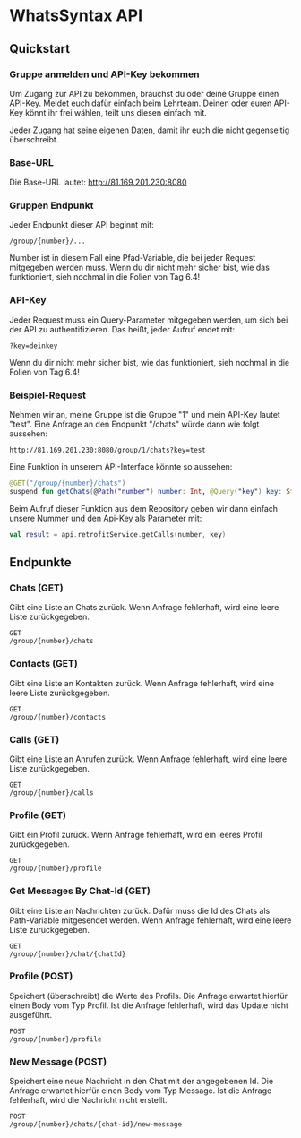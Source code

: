 # WhatsSyntax API

## Quickstart

### Gruppe anmelden und API-Key bekommen

Um Zugang zur API zu bekommen, brauchst du oder deine Gruppe einen API-Key. Meldet euch dafür
einfach
beim Lehrteam. Deinen oder euren API-Key könnt ihr frei wählen, teilt uns diesen einfach mit.

Jeder Zugang hat seine eigenen Daten, damit ihr euch die nicht gegenseitig überschreibt.

### Base-URL

Die Base-URL lautet: http://81.169.201.230:8080

### Gruppen Endpunkt

Jeder Endpunkt dieser API beginnt mit:

```
/group/{number}/...
```

Number ist in diesem Fall eine Pfad-Variable, die bei jeder Request mitgegeben werden muss.
Wenn du dir nicht mehr sicher bist, wie das funktioniert, sieh nochmal in die Folien von Tag 6.4!

### API-Key

Jeder Request muss ein Query-Parameter mitgegeben werden, um sich bei der API zu authentifizieren.
Das heißt, jeder Aufruf endet mit:

```
?key=deinkey
```

Wenn du dir nicht mehr sicher bist, wie das funktioniert, sieh nochmal in die Folien von Tag 6.4!

### Beispiel-Request

Nehmen wir an, meine Gruppe ist die Gruppe "1" und mein API-Key lautet "test".
Eine Anfrage an den Endpunkt "/chats" würde dann wie folgt aussehen:

```
http://81.169.201.230:8080/group/1/chats?key=test
```

Eine Funktion in unserem API-Interface könnte so aussehen:

```kotlin
@GET("/group/{number}/chats")
suspend fun getChats(@Path("number") number: Int, @Query("key") key: String): List<Chat>
```

Beim Aufruf dieser Funktion aus dem Repository geben wir dann einfach unsere Nummer und den Api-Key als Parameter mit:

```kotlin
val result = api.retrofitService.getCalls(number, key)
```

## Endpunkte

### Chats (GET)

Gibt eine Liste an Chats zurück. Wenn Anfrage fehlerhaft, wird eine leere Liste zurückgegeben.

```
GET
/group/{number}/chats
```

### Contacts (GET)

Gibt eine Liste an Kontakten zurück. Wenn Anfrage fehlerhaft, wird eine leere Liste zurückgegeben.

```
GET
/group/{number}/contacts
```

### Calls (GET)

Gibt eine Liste an Anrufen zurück. Wenn Anfrage fehlerhaft, wird eine leere Liste zurückgegeben.

```
GET
/group/{number}/calls
```

### Profile (GET)

Gibt ein Profil zurück. Wenn Anfrage fehlerhaft, wird ein leeres Profil zurückgegeben.

```
GET
/group/{number}/profile
```

### Get Messages By Chat-Id (GET)

Gibt eine Liste an Nachrichten zurück. Dafür muss die Id des Chats als Path-Variable mitgesendet werden.
Wenn Anfrage fehlerhaft, wird eine leere Liste zurückgegeben.

```
GET
/group/{number}/chat/{chatId}
```

### Profile (POST)

Speichert (überschreibt) die Werte des Profils. Die Anfrage erwartet hierfür einen Body vom Typ Profil.
Ist die Anfrage fehlerhaft, wird das Update nicht ausgeführt.

```
POST
/group/{number}/profile
```

### New Message (POST)

Speichert eine neue Nachricht in den Chat mit der angegebenen Id. Die Anfrage erwartet hierfür einen Body vom Typ Message.
Ist die Anfrage fehlerhaft, wird die Nachricht nicht erstellt.

```
POST
/group/{number}/chats/{chat-id}/new-message
```